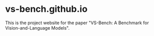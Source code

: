 # vs-bench.github.io
This is the project website for the paper "VS-Bench: A Benchmark for Vision-and-Language Models".